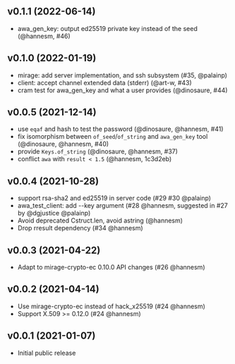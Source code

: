 ## v0.1.1 (2022-06-14)

* awa_gen_key: output ed25519 private key instead of the seed (@hannesm, #46)

## v0.1.0 (2022-01-19)

* mirage: add server implementation, and ssh subsystem (#35, @palainp)
* client: accept channel extended data (stderr) (@art-w, #43)
* cram test for awa_gen_key and what a user provides (@dinosaure, #44)

## v0.0.5 (2021-12-14)

* use `eqaf` and hash to test the password (@dinosaure, @hannesm, #41)
* fix isomorphism between `of_seed`/`of_string` and `awa_gen_key` tool (@dinosaure, @hannesm, #40)
* provide `Keys.of_string` (@dinosaure, @hannesm, #37)
* conflict `awa` with `result < 1.5` (@hannesm, 1c3d2eb)

## v0.0.4 (2021-10-28)

* support rsa-sha2 and ed25519 in server code (#29 #30 @palainp)
* awa_test_client: add --key argument (#28 @hannesm, suggested in #27 by
  @dgjustice @palainp)
* Avoid deprecated Cstruct.len, avoid astring (@hannesm)
* Drop rresult dependency (#34 @hannesm)

## v0.0.3 (2021-04-22)

* Adapt to mirage-crypto-ec 0.10.0 API changes (#26 @hannesm)

## v0.0.2 (2021-04-14)

* Use mirage-crypto-ec instead of hack_x25519 (#24 @hannesm)
* Support X.509 >= 0.12.0 (#24 @hannesm)

## v0.0.1 (2021-01-07)

* Initial public release

